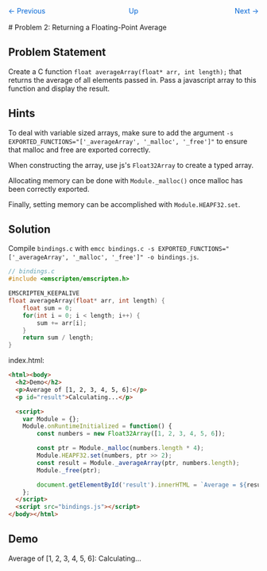 <nav style="display: grid; grid-template-columns: 1fr 1fr 1fr; padding: 1rem 0;">
    <a href="../lesson01" style="text-decoration: none; color: #0366d6;">← Previous</a>
    <a href="../" style="text-decoration: none; color: #0366d6; text-align: center;">Up</a>
    <a href="../lesson03/" style="text-decoration: none; color: #0366d6; text-align: right;">Next →</a>
</nav>
# Problem 2: Returning a Floating-Point Average

## Problem Statement

Create a C function `float averageArray(float* arr, int length);` that returns the average of all elements passed in. Pass a javascript array to this function and display the result.

## Hints

To deal with variable sized arrays, make sure to add the argument `-s EXPORTED_FUNCTIONS="['_averageArray', '_malloc', '_free']"` to ensure that malloc and free are exported correctly. 

When constructing the array, use js's `Float32Array` to create a typed array.

Allocating memory can be done with `Module._malloc()` once malloc has been correctly exported.

Finally, setting memory can be accomplished with `Module.HEAPF32.set`.

## Solution

Compile `bindings.c` with `emcc bindings.c -s EXPORTED_FUNCTIONS="['_averageArray', '_malloc', '_free']" -o bindings.js`.


```C
// bindings.c
#include <emscripten/emscripten.h>

EMSCRIPTEN_KEEPALIVE
float averageArray(float* arr, int length) {
    float sum = 0;
    for(int i = 0; i < length; i++) {
        sum += arr[i];
    }
    return sum / length;
}
```

index.html:
```html
<html><body>
  <h2>Demo</h2>
  <p>Average of [1, 2, 3, 4, 5, 6]:</p>
  <p id="result">Calculating...</p>

  <script>
    var Module = {};
    Module.onRuntimeInitialized = function() {
        const numbers = new Float32Array([1, 2, 3, 4, 5, 6]);

        const ptr = Module._malloc(numbers.length * 4);
        Module.HEAPF32.set(numbers, ptr >> 2);
        const result = Module._averageArray(ptr, numbers.length);
        Module._free(ptr);

        document.getElementById('result').innerHTML = `Average = ${result}`;
    };
  </script>
  <script src="bindings.js"></script>
</body></html>
```

## Demo
Average of [1, 2, 3, 4, 5, 6]: <span id="result">Calculating...</span>
<script>
var Module = {};
Module.onRuntimeInitialized = function() {
    const numbers = new Float32Array([1, 2, 3, 4, 5, 6]);
    const ptr = Module._malloc(numbers.length * 4);
    Module.HEAPF32.set(numbers, ptr >> 2);
    const result = Module._averageArray(ptr, numbers.length);
    Module._free(ptr);
    document.getElementById('result').innerHTML = `Average = ${result}`;
};
</script>
<script src="bindings.js"></script>

